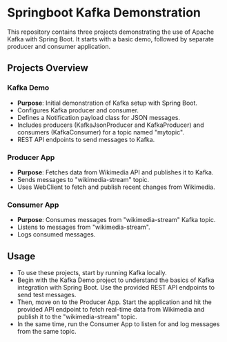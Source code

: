 # Springboot Kafka Demonstration
This repository contains three projects demonstrating the use of Apache Kafka with Spring Boot. It starts with a basic demo, followed by separate producer and consumer application.

## Projects Overview
### Kafka Demo
- **Purpose**: Initial demonstration of Kafka setup with Spring Boot.
- Configures Kafka producer and consumer.
- Defines a Notification payload class for JSON messages.
- Includes producers (KafkaJsonProducer and KafkaProducer) and consumers (KafkaConsumer) for a topic named "mytopic".
- REST API endpoints to send messages to Kafka.

### Producer App
- **Purpose**: Fetches data from Wikimedia API and publishes it to Kafka.
- Sends messages to "wikimedia-stream" topic.
- Uses WebClient to fetch and publish recent changes from Wikimedia.

### Consumer App
- **Purpose**: Consumes messages from "wikimedia-stream" Kafka topic.
- Listens to messages from "wikimedia-stream".
- Logs consumed messages.

## Usage
- To use these projects, start by running Kafka locally.
- Begin with the Kafka Demo project to understand the basics of Kafka integration with Spring Boot. Use the provided REST API endpoints to send test messages.
- Then, move on to the Producer App. Start the application and hit the provided API endpoint to fetch real-time data from Wikimedia and publish it to the "wikimedia-stream" topic.
- In the same time, run the Consumer App to listen for and log messages from the same topic.
